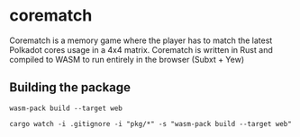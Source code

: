 # corematch

Corematch is a memory game where the player has to match the latest Polkadot cores usage in a 4x4 matrix. Corematch is written in Rust and compiled to WASM to run entirely in the browser (Subxt + Yew)






## Building the package

```
wasm-pack build --target web
```

```
cargo watch -i .gitignore -i "pkg/*" -s "wasm-pack build --target web"
```
